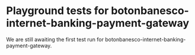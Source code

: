 # Playground tests for botonbanesco-internet-banking-payment-gateway
We are still awaiting the first test run for botonbanesco-internet-banking-payment-gateway.
